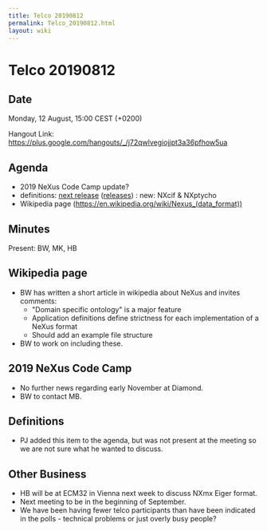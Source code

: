 ```yaml
---
title: Telco 20190812
permalink: Telco_20190812.html
layout: wiki
---
```

Telco 20190812
==============

Date
----

Monday, 12 August, 15:00 CEST (+0200)

<!-- end of autogeneration -->

Hangout Link:
<https://plus.google.com/hangouts/_/j72qwlvegiojjpt3a36pfhow5ua>

Agenda
------

   * 2019 NeXus Code Camp update?
   * definitions: [next release](https://github.com/nexusformat/definitions/milestone/8) ([releases](https://github.com/nexusformat/definitions/releases)) : new: NXcif & NXptycho
   * Wikipedia page (https://en.wikipedia.org/wiki/Nexus_(data_format))

Minutes
------

Present: BW, MK, HB


Wikipedia page
------

* BW has written a short article in wikipedia about NeXus and invites comments:
   * "Domain specific ontology" is a major feature
   * Application definitions define strictness for each implementation of a NeXus format
   * Should add an example file structure
* BW to work on including these.

2019 NeXus Code Camp
------

* No further news regarding early November at Diamond.
* BW to contact MB.

Definitions
------

* PJ added this item to the agenda, but was not present at the meeting so we are not sure what he wanted to discuss.

Other Business
------

* HB will be at ECM32 in Vienna next week to discuss NXmx Eiger format.
* Next meeting to be in the beginning of September.
* We have been having fewer telco participants than have been indicated in the polls - technical problems or just overly busy people?
